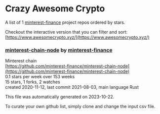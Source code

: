 # Crazy Awesome Crypto
A list of 1 [minterest-finance](https://github.com/minterest-finance) project repos ordered by stars.  

Checkout the interactive version that you can filter and sort: 
[https://www.awesomecrypto.xyz/](https://www.awesomecrypto.xyz/)  


### [minterest-chain-node](https://github.com/minterest-finance/minterest-chain-node) by [minterest-finance](https://github.com/minterest-finance)  
Minterest chain  
[https://github.com/minterest-finance/minterest-chain-node](https://github.com/minterest-finance/minterest-chain-node)  
0.1 stars per week over 153 weeks  
15 stars, 1 forks, 2 watches  
created 2020-11-12, last commit 2021-08-03, main language Rust  


This file was automatically generated on 2023-10-22.  

To curate your own github list, simply clone and change the input csv file.  